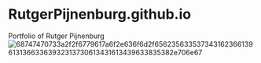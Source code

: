 # RutgerPijnenburg.github.io
Portfolio of Rutger Pijnenburg
![68747470733a2f2f6779617a6f2e636f6d2f65623563353734316236613961313663363932313730613431613439633835382e706e67](https://user-images.githubusercontent.com/132466058/236674375-563fc2e9-d844-4dd4-82bd-e33d678efa16.png)
